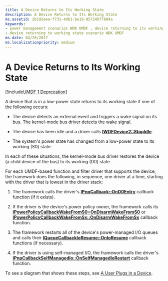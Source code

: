 ```yaml
---
title: A Device Returns to Its Working State
description: A Device Returns to Its Working State
ms.assetid: 2b192eea-f731-4d61-be19-95724bf7b04a
keywords:
- power management scenarios WDK UMDF , device returning to its working state
- device returning to working state scenario WDK UMDF
ms.date: 04/20/2017
ms.localizationpriority: medium
---
```


# A Device Returns to Its Working State


[!include[UMDF 1 Deprecation](../umdf-1-deprecation.md)]

A device that is in a low-power state returns to its working state if one of the following occurs:

-   The device detects an external event and triggers a wake signal on its bus. The kernel-mode bus driver detects the wake signal.

-   The device has been idle and a driver calls [**IWDFDevice2::StopIdle**](https://msdn.microsoft.com/library/windows/hardware/ff556948).

-   The system's power state has changed from a low-power state to its working (S0) state.

In each of these situations, the kernel-mode bus driver restores the device (a child device of the bus) to its working (D0) state.

For each UMDF-based function and filter driver that supports the device, the framework does the following, in sequence, one driver at a time, starting with the driver that is lowest in the driver stack:

1.  The framework calls the driver's [**IPnpCallback::OnD0Entry**](https://msdn.microsoft.com/library/windows/hardware/ff556799) callback function (if it exists).

2.  If the driver is the device's power policy owner, the framework calls its [**IPowerPolicyCallbackWakeFromS0::OnDisarmWakeFromS0**](https://msdn.microsoft.com/library/windows/hardware/ff556819) or [**IPowerPolicyCallbackWakeFromSx::OnDisarmWakeFromSx**](https://msdn.microsoft.com/library/windows/hardware/ff556828) callback function.

3.  The framework restarts all of the device's power-managed I/O queues and calls their [**IQueueCallbackIoResume::OnIoResume**](https://msdn.microsoft.com/library/windows/hardware/ff556865) callback functions (if necessary).

4.  If the driver is using self-managed I/O, the framework calls the driver's [**IPnpCallbackSelfManagedIo::OnSelfManagedIoRestart**](https://msdn.microsoft.com/library/windows/hardware/ff556785) callback function.

To see a diagram that shows these steps, see [A User Plugs in a Device](a-user-plugs-in-a-device.md).

 

 





